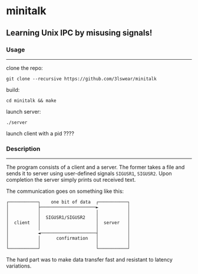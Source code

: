 # minitalk

Learning Unix IPC by misusing signals!
---

### Usage
---

clone the repo:

```
git clone --recursive https://github.com/3lswear/minitalk
```

build:

```
cd minitalk && make
```
launch server:

```
./server
```

launch client with a pid ????

### Description
---
The program consists of a client and a server. The former takes a file and sends it to server using user-defined signals `SIGUSR1`, `SIGUSR2`.
Upon completion the server simply prints out received text.

The communication goes on something like this:
```
┌───────────┐    one bit of data  ┌───────────┐
│           ├─────────────────────►           │
│           │                     │           │
│           │  SIGUSR1/SIGUSR2    │           │
│  client   │                     │  server   │
│           │                     │           │
│           ◄─────────────────────┤           │
│           │      confirmation   │           │
│           │                     │           │
└───────────┘                     └───────────┘
```
The hard part was to make data transfer fast and resistant to latency variations.
